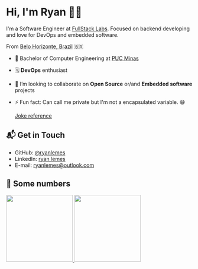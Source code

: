 # Hi, I'm Ryan 👋🏽

I'm a Software Engineer at [FullStack Labs](https://www.fullstacklabs.co). Focused on backend developing and love for DevOps and embedded software. 

From [Belo Horizonte, Brazil](https://goo.gl/maps/pq3JPwC1dCbYPooh8) 🇧🇷

- 🔭 Bachelor of Computer Engineering at [PUC Minas](https://www.pucminas.br)
- 🗓  **DevOps** enthusiast
- 👯 I’m looking to collaborate on **Open Source** or/and **Embedded software** projects
- ⚡ Fun fact: Can call me private but I'm not a encapsulated variable. 😅

  [Joke reference](https://en.wikipedia.org/wiki/Saving_Private_Ryan)

## 📬 Get in Touch

- GitHub: [@ryanlemes](github.com/ryanlemes)
- LinkedIn: [ryan lemes](http://linkedin.com/in/ryanlemesbezerra)
- E-mail: ryanlemes@outlook.com

## 🔢 Some numbers

 <div>
  <a href="https://github.com/ryanlemes">
  <img height="180em" src="https://github-readme-stats.vercel.app/api?username=ryanlemes&show_icons=true&theme=dark&include_all_commits=true&count_private=true"/>
  <img height="180em" src="https://github-readme-stats.vercel.app/api/top-langs/?username=ryanlemes&layout=compact&langs_count=7&theme=dark"/>
</div>
